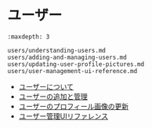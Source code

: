 # ユーザー

```{toctree}
:maxdepth: 3

users/understanding-users.md
users/adding-and-managing-users.md
users/updating-user-profile-pictures.md
users/user-management-ui-reference.md
```

- [ユーザーについて](./users/understanding-users.md)
- [ユーザーの追加と管理](./users/adding-and-managing-users.md)
- [ユーザーのプロフィール画像の更新](./users/updating-user-profile-pictures.md)
- [ユーザー管理UIリファレンス](./users/user-management-ui-reference.md)